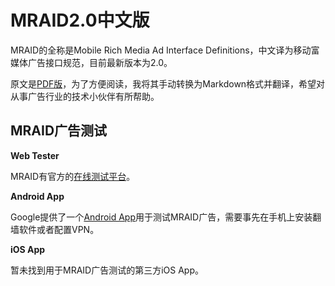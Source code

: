 # MRAID2.0中文版

MRAID的全称是Mobile Rich Media Ad Interface Definitions，中文译为移动富媒体广告接口规范，目前最新版本为2.0。

原文是[PDF版](http://www.iab.net/mraid)，为了方便阅读，我将其手动转换为Markdown格式并翻译，希望对从事广告行业的技术小伙伴有所帮助。

## MRAID广告测试

**Web Tester**

MRAID有官方的[在线测试平台](http://webtester.mraid.org/)。

**Android App**

Google提供了一个[Android App](https://play.google.com/store/apps/details?id=com.google.ads.showcase&hl=en)用于测试MRAID广告，需要事先在手机上安装翻墙软件或者配置VPN。

**iOS App**

暂未找到用于MRAID广告测试的第三方iOS App。
